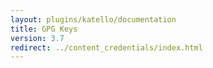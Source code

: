 ```yaml
---
layout: plugins/katello/documentation
title: GPG Keys
version: 3.7
redirect: ../content_credentials/index.html
---
```

